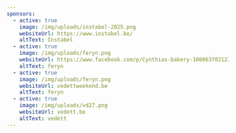 ```yaml
---
sponsors:
  - active: true
    image: /img/uploads/instabel-2025.png
    websiteUrl: https://www.instabel.be/
    altText: Instabel
  - active: true
    image: /img/uploads/feryn.png
    websiteUrl: https://www.facebook.com/p/Cynthias-bakery-100063702123669/
    altText: feryn
  - active: true
    image: /img/uploads/feryn.png
    websiteUrl: vedettweekend.be
    altText: feryn
  - active: true
    image: /img/uploads/vd27.png
    websiteUrl: vedett.be
    altText: vedett
---
```

